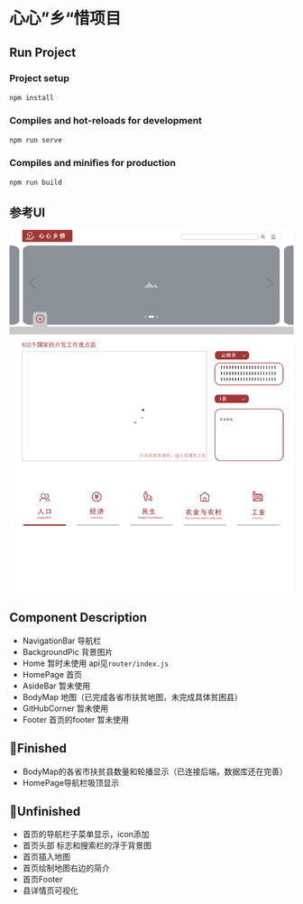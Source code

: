 # 心心”乡“惜项目

## Run Project
### Project setup
```
npm install
```

### Compiles and hot-reloads for development
```
npm run serve
```

### Compiles and minifies for production
```
npm run build
```

## 参考UI
![UI](src/assets/img/UI.png)
## Component Description
- NavigationBar 导航栏
- BackgroundPic 背景图片
- Home 暂时未使用 api见`router/index.js`
- HomePage 首页
- AsideBar 暂未使用
- BodyMap 地图（已完成各省市扶贫地图，未完成具体贫困县）
- GitHubCorner 暂未使用
- Footer 首页的footer 暂未使用

## 🤩Finished
- BodyMap的各省市扶贫县数量和轮播显示（已连接后端，数据库还在完善）
- HomePage导航栏吸顶显示

## 👊Unfinished
- 首页的导航栏子菜单显示，icon添加
- 首页头部 标志和搜索栏的浮于背景图
- 首页插入地图
- 首页绘制地图右边的简介
- 首页Footer
- 县详情页可视化

